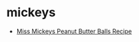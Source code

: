 # mickeys

 * [Miss Mickeys Peanut Butter Balls Recipe](index/m/miss-mickeys-peanut-butter-balls-recipe.json)
